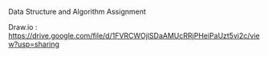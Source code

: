 Data Structure and Algorithm Assignment

Draw.io : https://drive.google.com/file/d/1FVRCWOjlSDaAMUcRRjPHeiPaUzt5vi2c/view?usp=sharing
